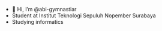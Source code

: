 - 👋 Hi, I’m @abi-gymnastiar
- Student at Institut Teknologi Sepuluh Nopember Surabaya
- Studying informatics
<!---
abi-gymnastiar/abi-gymnastiar is a ✨ special ✨ repository because its `README.md` (this file) appears on your GitHub profile.
You can click the Preview link to take a look at your changes.
--->
